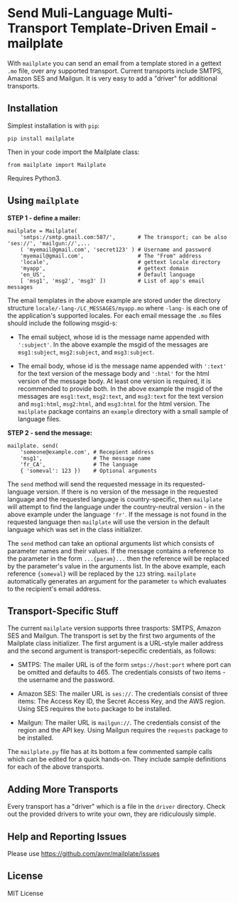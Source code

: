 Send Muli-Language Multi-Transport Template-Driven Email - mailplate
===

With `mailplate` you can send an email from a template stored in a gettext `.mo` file, over any
supported transport. Current transports include SMTPS, Amazon SES and Mailgun. It is very easy to add
a "driver" for additional transports.

Installation
---

Simplest installation is with `pip`:

    pip install mailplate

Then in your code import the Mailplate class:

    from mailplate import Mailplate

Requires Python3.

Using `mailplate`
---

**STEP 1 - define a mailer:**

    mailplate = Mailplate(
        'smtps://smtp.gmail.com:587/',       # The transport; can be also 'ses://', 'mailgun://',...
        ( 'myemail@gmail.com', 'secret123' ) # Username and password
        'myemail@gmail.com',                 # The "From" address
        'locale',                            # gettext locale directory
        'myapp',                             # gettext domain
        'en_US',                             # Default language
        [ 'msg1', 'msg2', 'msg3' ])          # List of app's email messages

The email templates in the above example are stored under the directory structure
`locale/-lang-/LC_MESSAGES/myapp.mo` where `-lang-` is each one of the application's supported
locales. For each email message the `.mo` files should include the following msgid-s:

- The email subject, whose id is the message name appended with `':subject'`. In the above example
the msgid of the messages are `msg1:subject`, `msg2:subject`, and `msg3:subject`.

- The email body, whose id is the message name appended with `':text'` for the text version of the
message body and `':html'` for the html version of the message body. At least one version is
required, it is recommended to provide both. In the above example the msgid of the messages are
`msg1:text`, `msg2:text`, and `msg3:text` for the text version and `msg1:html`, `msg2:html`, and
`msg3:html` for the html version. The `mailplate` package contains an `example` directory with a
small sample of language files.

**STEP 2 - send the message:**

    mailplate. send(
        'someone@example.com', # Recepient address
        'msg1',                # The message name
        'fr_CA',               # The language
        { 'someval': 123 })    # Optional arguments

The `send` method will send the requested message in its requested-language version. If there is no
version of the message in the requested language and the requested language is country-specific, then
`mailplate` will attempt to find the language under the country-neutral version - in the above
example under the language `'fr'`. If the message is not found in the requested language then
`mailplate` will use the version in the default language which was set in the class initializer.

The `send` method can take an optional arguments list which consists of parameter names and their
values. If the message contains a reference to the parameter in the form `...{param}...` then the
reference will be replaced by the parameter's value in the arguments list. In the above example, each
reference `{someval}` will be replaced by the `123` string. `mailplate` automatically generates an
argument for the parameter `to` which evaluates to the recipient's email address.

Transport-Specific Stuff
---

The current `mailplate` version supports three trasports: SMTPS, Amazon SES and Mailgun. The
transport is set by the first two arguments of the Mailplate class initializer. The first argument is
a URL-style mailer address and the second argument is transport-sepecific credentials, as follows:

- SMTPS: The mailer URL is of the form `smtps://host:port` where port can be omitted and defaults to 465. The credentials consists of two items - the username and the password.

- Amazon SES: The mailer URL is `ses://`. The credentials consist of three items: The Access Key
ID, the Secret Access Key, and the AWS region. Using SES requires the `boto` package to be installed.

- Mailgun: The mailer URL is `mailgun://`. The credentials consist of the region and the API key.
Using Mailgun requires the `requests` package to be installed.

The `mailplate.py` file has at its bottom a few commented sample calls which can be edited for a
quick hands-on. They include sample definitions for each of the above transports.

Adding More Transports
---

Every transport has a "driver" which is a file in the `driver` directory. Check out the provided
drivers to write your own, they are ridiculously simple.

Help and Reporting Issues
---

Please use <https://github.com/avnr/mailplate/issues>

License
---

MIT License

